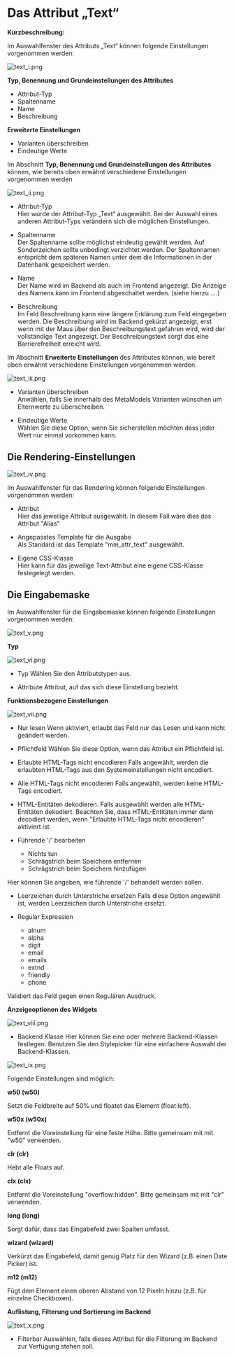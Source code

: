 # Das Attribut „Text“

**Kurzbeschreibung:** <br/>








Im Auswahlfenster des Attributs „Text“ können folgende Einstellungen vorgenommen werden:

![text_i.png](text_i.png)

**Typ, Benennung und Grundeinstellungen des Attributes**

- Attribut-Typ
- Spaltenname
- Name
- Beschreibung


**Erweiterte Einstellungen**

- Varianten überschreiben
- Eindeutige Werte


Im Abschnitt **Typ, Benennung und Grundeinstellungen des Attributes** können, wie bereits oben erwähnt verschiedene Einstellungen vorgenommen werden

![text_ii.png](text_ii.png)

- Attribut-Typ <br/>
Hier wurde der Attribut-Typ „Text“ ausgewählt. Bei der Auswahl eines anderen Attribut-Typs verändern sich die möglichen Einstellungen.

- Spaltenname <br/>
Der Spaltenname sollte möglichst eindeutig gewählt werden. Auf Sonderzeichen sollte unbedingt verzichtet werden. Der Spaltennamen entspricht dem späteren Namen unter dem die Informationen in der Datenbank gespeichert werden.

- Name <br/>
Der Name wird im Backend als auch im Frontend angezeigt. Die Anzeige des Namens kann im Frontend abgeschaltet werden. (siehe hierzu ....)

- Beschreibung <br/>
Im Feld Beschreibung kann eine längere Erklärung zum Feld eingegeben werden. Die Beschreibung wird im Backend gekürzt angezeigt, erst wenn mit der Maus über den Beschreibungstext gefahren wird, wird der vollständige Text angezeigt.
Der Beschreibungstext sorgt das eine Barrierefreiheit erreicht wird.


Im Abschnitt **Erweiterte Einstellungen** des Attributes können, wie bereit oben erwähnt verschiedene Einstellungen vorgenommen werden.

![text_iii.png](text_iii.png)

- Varianten überschreiben <br/>
  Anwählen, falls Sie innerhalb des MetaModels Varianten wünschen um Elternwerte zu überschreiben.

- Eindeutige Werte <br/>
  Wählen Sie diese Option, wenn Sie sicherstellen möchten dass jeder Wert nur einmal vorkommen kann.


## Die Rendering-Einstellungen

![text_iv.png](text_iv.png)

Im Auswahlfenster für das Rendering können folgende Einstellungen vorgenommen werden:

- Attribut <br/>
  Hier das jeweilige Attribut ausgewählt. In diesem Fall wäre dies das Attribut "Alias"

- Angepasstes Template für die Ausgabe <br/>
  Als Standard ist das Template "mm_attr_text" ausgewählt.

- Eigene CSS-Klasse <br/>
  Hier kann für das jeweilige Text-Attribut eine eigene CSS-Klasse festegelegt werden.


## Die Eingabemaske

Im Auswahlfenster für die Eingabemaske können folgende Einstellungen vorgenommen werden:

![text_v.png](text_v.png)

**Typ**

![text_vi.png](text_vi.png)

- Typ
Wählen Sie den Attributstypen aus.

- Attribute
Attribut, auf das sich diese Einstellung bezieht.




**Funktionsbezogene Einstellungen**

![text_vii.png](text_vii.png)

- Nur lesen
Wenn aktiviert, erlaubt das Feld nur das Lesen und kann nicht geändert werden.

- Pflichtfeld
Wählen Sie diese Option, wenn das Attribut ein Pflichtfeld ist.

-  Erlaubte HTML-Tags nicht encodieren
Falls angewählt, werden die erlaubten HTML-Tags aus den Systemeinstellungen nicht encodiert.

- Alle HTML-Tags nicht encodieren
Falls angewählt, werden keine HTML-Tags encodiert.

- HTML-Entitäten dekodieren.
Falls ausgewählt werden alle HTML-Entitäten dekodiert. Beachten Sie, dass HTML-Entitäten immer dann decodiert werden, wenn "Erlaubte HTML-Tags nicht encodieren" aktiviert ist.


- Führende '/' bearbeiten
    - Nichts tun
    - Schrägstrich beim Speichern entfernen
    - Schrägstrich beim Speichern hinzufügen

Hier können Sie angeben, wie führende '/' behandelt werden sollen.

- Leerzeichen durch Unterstriche ersetzen
Falls diese Option angewählt ist, werden Leerzeichen durch Unterstriche ersetzt.

- Regular Expression
    - alnum
    - alpha
    - digit
    - email
    - emails
    - extnd
    - friendly
    - phone

Validiert das Feld gegen einen Regulären Ausdruck.


**Anzeigeoptionen des Widgets**

![text_viii.png](text_viii.png)

- Backend Klasse
Hier können Sie eine oder mehrere Backend-Klassen festlegen. Benutzen Sie den Stylepicker für eine einfachere Auswahl der Backend-Klassen.

![text_ix.png](text_ix.png)


Folgende Einstellungen sind möglich:

**w50 (w50)**

Setzt die Feldbreite auf 50% und floatet das Element (float:left).

**w50x (w50x)**

Entfernt die Voreinstellung für eine feste Höhe. Bitte gemeinsam mit mit "w50" verwenden.

**clr (clr)**

Hebt alle Floats auf.

**clx (clx)**

Entfernt die Voreinstellung "overflow:hidden". Bitte gemeinsam mit mit "clr" verwenden.

**long (long)**

Sorgt dafür, dass das Eingabefeld zwei Spalten umfasst.

**wizard (wizard)**

Verkürzt das Eingabefeld, damit genug Platz für den Wizard (z.B. einen Date Picker) ist.

**m12 (m12)**

Fügt dem Element einen oberen Abstand von 12 Pixeln hinzu (z.B. für einzelne Checkboxen).


**Auflistung, Filterung und Sortierung im Backend**

![text_x.png](text_x.png)

- Filterbar
Auswählen, falls dieses Attribut für die Filterung im Backend zur Verfügung stehen soll.